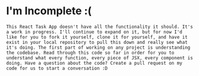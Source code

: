 # I'm Incomplete :( 
    This React Task App doesn't have all the functionality it should. It's a work in progress. I'll continue to expand on it, but for now I'd like for you to fork it yourself, clone it for yourself, and have it exist in your local repository to pull this down and really see what it's doing. The first part of working on any project is understanding the codebase. Read through this code so far in order for you to understand what every function, every piece of JSX, every component is doing. Have a question about the code? Create a pull request on my code for us to start a conversation :D 
